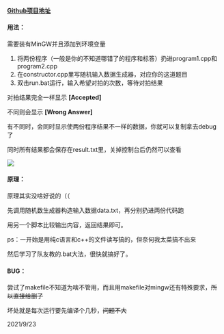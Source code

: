 #### [Github项目地址](https://github.com/lxtyin/SimpleComparator)

#### 用法：

需要装有MinGW并且添加到环境变量

1. 将两份程序（一般是你的不知道哪错了的程序和标答）扔进program1.cpp和program2.cpp
2. 在constructor.cpp里写随机输入数据生成器，对应你的这道题目
3. 双击run.bat运行，输入希望对拍的次数，等待对拍结果

对拍结果完全一样显示 **[Accepted]**

不同则会显示 **[Wrong Answer]**

有不同时，会同时显示使两份程序结果不一样的数据，你就可以复制拿去debug了

同时所有结果都会保存在result.txt里，关掉控制台后仍然可以查看

![](https://images.cnblogs.com/cnblogs_com/blogs/684906/galleries/2042436/o_211009051720QQ%E6%88%AA%E5%9B%BE20211001201358.png)



#### 原理：

原理其实没啥好说的（（

先调用随机数生成器构造输入数据data.txt，再分别扔进两份代码跑

用另一个脚本比较输出内容，返回结果即可。

ps：一开始是用纯c语言和c++的文件读写搞的，但奈何我太菜搞不出来

然后学习了队友教的.bat大法，很快就搞好了。



#### BUG：

尝试了makefile不知道为啥不管用，而且用makefile对mingw还有特殊要求，~~所以直接给删了~~

坏处就是每次运行要先编译个几秒，~~问题不大~~

2021/9/23